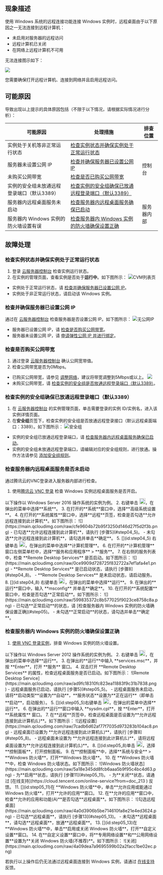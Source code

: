 ## 现象描述
使用 Windows 系统的远程连接功能连接 Windows 实例时，远程桌面由于以下原因之一无法连接到远程计算机：
- 未启用对服务器的远程访问
- 远程计算机已关闭
- 在网络上远程计算机不可用

无法连接图示如下：

![](https://main.qcloudimg.com/raw/fc8eb4050af9a2b5d808b6bf5f40cbe7.png)

您需要确保打开远程计算机、连接到网络并且启用远程访问。
## 可能原因
导致出现以上提示的具体原因包括（不限于以下情况，请根据实际情况进行分析）：
<table>
<thead>
  <tr>
    <th>可能原因</th>
    <th>处理措施</th>
    <th>排查位置</th>
  </tr>
</thead>
<tbody>
  <tr>
    <td>实例处于关机等非正常运行状态</td>
    <td ><a href="#eax">检查实例状态并确保实例处于正常运行状态</a></td>
    <td rowspan="4">控制台</td>
  </tr>
  <tr>
    <td>服务器未设置公网 IP</td>
    <td><a href="#step01">检查并确保服务器已设置公网 IP</a></td>
  </tr>
  <tr>
    <td>未购买公网带宽</td>
    <td><a href="#step02">检查是否已购买公网带宽</a></td>
  </tr>
  <tr>
    <td>实例的安全组未放通远程登录端口（默认3389）</td>
    <td><a href="#step03">检查实例的安全组确保已放通远程登录端口（默认3389）</a></td>
  </tr>
  <tr>
    <td>服务器内远程桌面服务未启动</td>
    <td><a href="#step04">检查服务器内远程桌面服务确保已启动</a></td>
    <td rowspan="2">服务器内部</td>
  </tr>
  <tr>
    <td>服务器内 Windows 实例的防火墙设置有误</td>
    <td><a href="#step05">检查服务器内 Windows 实例的防火墙确保设置正确</a></td>
  </tr>
</tbody>
</table>

## 故障处理
[](id:eax)
### 检查实例状态并确保实例处于正常运行状态
1. 登录 [云服务器控制台](https://console.cloud.tencent.com/cvm/index) 检查实例运行状态。
2. 在实例的管理页面，查看实例是否处于**运行中**。如下图所示：
![CVM列表页](https://main.qcloudimg.com/raw/b6cc9727cb9364ee16246d956dadd4b6.png)
 - 实例处于正常运行状态，请 [检查并确保服务器已设置公网 IP](#step01)。
 - 实例处于非正常运行状态，请启动该 Windows 实例。


### 检查并确保服务器已设置公网 IP[](id:step01)
通过在 [云服务器控制台](https://console.cloud.tencent.com/cvm/instance/index?rid=19) 检查服务器是否设置公网 IP。如下图所示：
![无公网IP](https://main.qcloudimg.com/raw/3f015e2decf3a89e0fa03a5bf32e13a4.png)
 - 服务器已设置公网 IP，请 [检查是否购买公网带宽](#step02)。
 - 服务器未设置公网 IP，请 [申请弹性公网 IP 并进行绑定](https://cloud.tencent.com/document/product/213/16586)。
 

###  检查是否购买公网带宽[](id:step02)
1. 通过登录 [云服务器控制台](https://console.cloud.tencent.com/cvm/instance/index?rid=19) 确认公网宽带值。
2. 检查公网带宽是否为0Mbps。
 - 已购买公网带宽，请参见 [调整网络](https://cloud.tencent.com/document/product/213/15517)，建议将带宽调整到5Mbps或以上。
![](https://main.qcloudimg.com/raw/621e2f7e541ac0024bd5bd46ea774fe8.png)
 - 未购买公网带宽，请 [检查实例的安全组是否放通远程登录端口（默认3389）](#step03)。


### 检查实例的安全组确保已放通远程登录端口（默认3389）[](id:step03)
1. 在 [云服务器控制台](https://console.cloud.tencent.com/cvm/instance/index?rid=19) 的实例管理页面，单击需要登录的实例 ID/实例名，进入该实例详情页面。
2. 在**安全组**页签下，检查实例的安全组是否放通远程登录接口（默认远程桌面端口：3389）。如下图所示：
![安全组](https://main.qcloudimg.com/raw/8591cea100c0e39b7d2f6cde250b4b16.png)
 - 实例的安全组已放通远程登录端口，请 [检查服务器内远程桌面服务确保已启动](#step04)。
 - 实例的安全组未放通远程登录端口，请编辑对应的安全组规则，进行放通。操作方法请参见 [添加安全组规则](https://cloud.tencent.com/document/product/213/39740)。

### 检查服务器内远程桌面服务是否未启动[](id:step04)
  通过腾讯云的VNC登录进入服务器内部进行检查。
1. 使用[腾讯云 VNC 登录](https://cloud.tencent.com/document/product/213/35704) 检查 Windows 实例远程桌面服务是否开启。
<dx-alert infotype="explain" title="">
 以下操作以 Windows Server 2016 操作系统的实例为例。
</dx-alert>
2. 右键单击 <img style="width:20px; max-width: inherit;" src="https://main.qcloudimg.com/raw/6191c3ad8f212e7f8f6dddbbabd43f12.png" />，在弹出的菜单中选择**系统**。
3. 在打开的**系统**窗口中，选择**高级系统设置**。
4. 在打开的**系统属性**窗口中，选择**远程**页签，检查是否勾选**允许远程连接到此计算机**。如下图所示：
![](https://main.qcloudimg.com/raw/cfe9604b72b95f3250d146d27f5d2f3b.png)
 - 已勾选**允许远程连接到此计算机**，请执行 [步骤5](#step04_5)。
 - 未勾选**允许远程连接到此计算机**，请勾选并单击**确定**。
5. [](id:step04_5) 右键单击 <img style="width:20px; max-width: inherit;" src="https://main.qcloudimg.com/raw/6191c3ad8f212e7f8f6dddbbabd43f12.png" />，在弹出的菜单中选择**计算机管理**。
6. 在打开的**计算机管理**窗口左侧菜单栏中，选择**服务和应用程序** > **服务**。
7. 在右侧的服务列表中，检查 **Remote Desktop Services** 是否启动。如下图所示：
![](https://main.qcloudimg.com/raw/0ce9909d728725f832722a7ef1afa4e1.png)
 - **Remote Desktop Services** 是已启动状态，请执行 [步骤8](#step04_8)。
 - **Remote Desktop Services** 是未启动状态，请启动服务。
8. [](id:step04_8) 右键单击 <img style="width:20px; max-width: inherit;" src="https://main.qcloudimg.com/raw/6191c3ad8f212e7f8f6dddbbabd43f12.png" />，在弹出的菜单中选择**运行**。
9. 在弹出的**运行**窗口中，输入 **msconfig** 并单击**确定**。
10. 在打开的**系统配置**窗口中，检查是否勾选**正常启动**。如下图所示：
![](https://main.qcloudimg.com/raw/599835372c8b577025f9023ce8758c8a.png)
 - 已勾选**正常启动**的状态，请 [检查服务器内 Windows 实例的防火墙确保设置正确](#step05)。
 - 未勾选**正常启动**的状态，请勾选并单击**确定**。


### 检查服务器内 Windows 实例的防火墙确保设置正确[](id:step05)
1. [使用 VNC 登录实例](https://cloud.tencent.com/document/product/213/35704)，排查 Windows 实例的防火墙设置。
<dx-alert infotype="explain" title="">
以下操作以 Windows Server 2012 操作系统的实例为例。
</dx-alert>
2. 右键单击 <img style="width:20px; max-width: inherit;" src="https://main.qcloudimg.com/raw/87d894e564b7e837d9f478298cf2e292.png" />，在弹出的菜单中选择**运行**。
3. 在弹出的**运行**中输入 **services.msc**，并按 **Enter**，打开 **服务** 窗口。
4. 双击打开 **Remote Desktop Services** 的属性，检查远程桌面服务是否已启动。如下图所示：
![Remote Desktop Service](https://main.qcloudimg.com/raw/ad9fc18310fc823ea11883f9c31b7838.png)
 - 远程桌面服务已启动，请执行 [步骤5](#step05_5)。
 - 远程桌面服务未启动，请将**启动类型**设置为**自动**，**服务状态**设置为**正在运行**（即单击**启动**，启动服务）。
5. [](id:step05_5)右键单击 <img style="width:20px; max-width: inherit;" src="https://main.qcloudimg.com/raw/87d894e564b7e837d9f478298cf2e292.png" />，在弹出的菜单中选择**运行**。
6. 在弹出的**运行**窗口中输入 **sysdm.cpl**，按 **Enter**，打开 **系统属性** 窗口。
7. 在**远程**页签中，检查远程桌面是否设置为**允许远程连接到此计算机(L)**。如下图所示：
![远程设置](https://main.qcloudimg.com/raw/7cadb6d62af77f7035d973283b104ac8.png)
 - 远程桌面已设置为 **允许远程连接到此计算机(L)**，请执行 [步骤8](#step05_8)。
 - 远程桌面未设置为 **允许远程连接到此计算机(L)**，请将远程桌面设置为**允许远程连接到此计算机(L)**。
8. [](id:step05_8)单击 <img style="width:20px; max-width: inherit;" src="https://main.qcloudimg.com/raw/87d894e564b7e837d9f478298cf2e292.png" />，选择**控制面板**，打开控制面板。
9. 在**控制面板**中，选择**系统与安全** > **Windows 防火墙**，打开**Windows 防火墙**。
10. 在 **Windows 防火墙**中，检查 Windows 防火墙状态。如下图所示：
![Windows 防火墙状态](https://main.qcloudimg.com/raw/5a18e345dd8fcb6aaa5b9f95c4bc4d63.png)
 - 为**启用**状态，请执行 [步骤11](#step05_11)。
 - 为**关闭**状态，请通过 [在线支持](https://cloud.tencent.com/online-service?from=doc_213
) 反馈。
11. [](id:step05_11)在 **Windows 防火墙**中，单击**允许应用或能通过 Windows 防火墙**，打开**允许的应用**窗口。
12. 在**允许的应用**窗口中，检查**允许的应用和功能(A)**是否勾选**远程桌面**。如下图所示：
![勾选远程桌面](https://main.qcloudimg.com/raw/4a0d3906b5be714610fa8e21e4ed3624.png)
 - 已勾选**远程桌面**，请执行 [步骤13](#step05_13)。
 - 未勾选**远程桌面**，请勾选**远程桌面**，放通**远程桌面**。
13. [](id:step05_13)在 **Windows 防火墙**中，单击**启用或关闭 Windows 防火墙**，打开**自定义设置**窗口。
14. 在**自定义设置**窗口中，将**专用网络设置**和**公用网络设置**设置为**关闭 Windows 防火墙(不推荐)**。如下图所示：
![关闭](https://main.qcloudimg.com/raw/4a09dea7a9695599b02a2facc1be02ec.png)

若执行以上操作后仍无法通过远程桌面连接到 Windows 实例，请通过 [在线支持](https://cloud.tencent.com/online-service?from=doc_213) 反馈。

